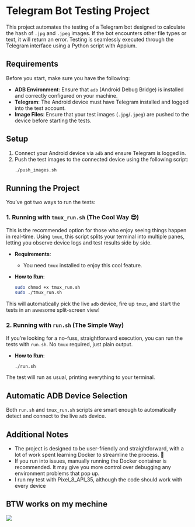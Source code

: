 # Telegram Bot Testing Project

This project automates the testing of a Telegram bot designed to calculate the hash of `.jpg` and `.jpeg` images. If the bot encounters other file types or text, it will return an error. Testing is seamlessly executed through the Telegram interface using a Python script with Appium.

## Requirements

Before you start, make sure you have the following:

- **ADB Environment**: Ensure that `adb` (Android Debug Bridge) is installed and correctly configured on your machine.
- **Telegram**: The Android device must have Telegram installed and logged into the test account.
- **Image Files**: Ensure that your test images (`.jpg`/`.jpeg`) are pushed to the device before starting the tests.

## Setup

1. Connect your Android device via `adb` and ensure Telegram is logged in.
2. Push the test images to the connected device using the following script:
    ```bash
    ./push_images.sh
    ```

## Running the Project

You’ve got two ways to run the tests:

### 1. Running with `tmux_run.sh` (The Cool Way 😎)

This is the recommended option for those who enjoy seeing things happen in real-time. Using `tmux`, this script splits your terminal into multiple panes, letting you observe device logs and test results side by side.

- **Requirements**: 
  - You need `tmux` installed to enjoy this cool feature.

- **How to Run**:
    ```bash
    sudo chmod +x tmux_run.sh
    sudo ./tmux_run.sh
    ```

This will automatically pick the live `adb` device, fire up `tmux`, and start the tests in an awesome split-screen view!

### 2. Running with `run.sh` (The Simple Way)

If you’re looking for a no-fuss, straightforward execution, you can run the tests with `run.sh`. No `tmux` required, just plain output.

- **How to Run**:
    ```bash
    ./run.sh
    ```

The test will run as usual, printing everything to your terminal.

## Automatic ADB Device Selection

Both `run.sh` and `tmux_run.sh` scripts are smart enough to automatically detect and connect to the live `adb` device.

## Additional Notes


- The project is designed to be user-friendly and straightforward, with a lot of work spent learning Docker to streamline the process. 🐳
- If you run into issues, manually running the Docker container is recommended. It may give you more control over debugging any environment problems that pop up.
- I run my test with Pixel_8_API_35, although the code should work with every device

## BTW works on my mechine
![](works_on_my_mechine.gif)